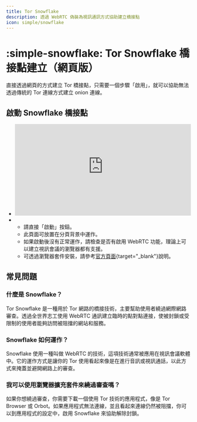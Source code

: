 ```yaml
---
title: Tor Snowflake
description: 透過 WebRTC 偽裝為視訊通訊方式協助建立橋接點
icon: simple/snowflake
---
```

# :simple-snowflake: Tor Snowflake 橋接點建立（網頁版）

直接透過網頁的方式建立 Tor 橋接點，只需要一個步驟「啟用」，就可以協助無法透過傳統的 Tor 連線方式建立 onion 連線。

## 啟動 Snowflake 橋接點

<div class="grid cards" markdown>

-   <iframe src="https://snowflake.torproject.org/embed.html" width="100%" height="250" frameborder="0" scrolling="no"></iframe>

-   
    - 請直接「啟動」按鈕。
    - 此頁面可放置在分頁背景中運作。
    - 如果啟動後沒有正常運作，請檢查是否有啟用 WebRTC 功能，理論上可以建立視訊會議的瀏覽器都有支援。
    - 可透過瀏覽器套件安裝，請參考[官方頁面](https://snowflake.torproject.org/){target="_blank"}說明。

</div>

## 常見問題

### 什麼是 Snowflake？

Tor Snowflake 是一種用於 Tor 網路的橋接技術，主要幫助使用者繞過網際網路審查。透過全世界志工使用 WebRTC 通訊建立臨時的點對點連接，使被封鎖或受限制的使用者能夠訪問被阻擋的網站和服務。

### Snowflake 如何運作？

Snowflake 使用一種叫做 WebRTC 的技術，這項技術通常被應用在視訊會議軟體中。它的運作方式是讓你的 Tor 使用看起來像是在進行音訊或視訊通話，以此方式來掩蓋並避開網路上的審查。

### 我可以使用瀏覽器擴充套件來繞過審查嗎？

如果你想繞過審查，你需要下載一個使用 Tor 技術的應用程式，像是 Tor Browser 或 Orbot。如果應用程式無法連線，並且看起來連線仍然被阻擋，你可以到應用程式的設定中，啟用 Snowflake 來協助解除封鎖。
